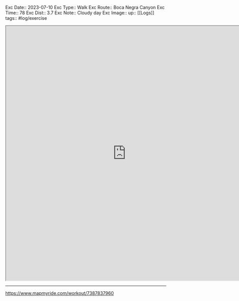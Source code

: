 Exc Date::  2023-07-10
Exc Type:: Walk
Exc Route:: Boca Negra Canyon
Exc Time:: 78
Exc Dist:: 3.7
Exc Note:: Cloudy day 
Exc Image:: 
up:: [[Logs]]
tags:: #log/exercise 

<iframe height=800 width=750 src="https://www.mapmyride.com/workout/7387837960"></iframe>

---



https://www.mapmyride.com/workout/7387837960